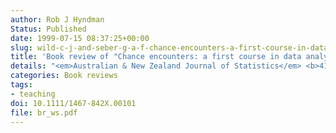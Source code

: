 ```yaml
---
author: Rob J Hyndman
Status: Published
date: 1999-07-15 08:37:25+00:00
slug: wild-c-j-and-seber-g-a-f-chance-encounters-a-first-course-in-data-analysis-and-inference
title: 'Book review of "Chance encounters: a first course in data analysis and inference" (Wild & Seber, 2000)'
details: "<em>Australian & New Zealand Journal of Statistics</em> <b>41</b>(4), 493–495"
categories: Book reviews
tags:
- teaching
doi: 10.1111/1467-842X.00101
file: br_ws.pdf
---
```

